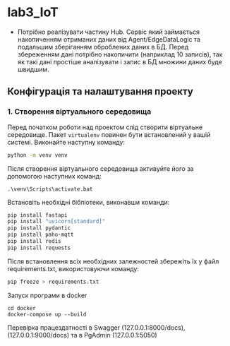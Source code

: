 # lab3_IoT
- Потрібно реалізувати частину Hub. Cервіс який займається накопиченням отриманих даних від Agent/EdgeDataLogic та подальшим зберіганням оброблених даних в БД. Перед збереженням дані потрібно накопичити (наприклад 10 записів), так як такі дані простіше аналізувати і запис в БД множини даних буде швидшим.


## Конфігурація та налаштування проекту

### 1. Створення віртуального середовища

Перед початком роботи над проектом слід створити віртуальне середовище. Пакет `virtualenv` повинен бути встановлений у вашій системі. Виконайте наступну команду:

```bash
python -m venv venv
```

Після створення віртуального середовища активуйте його за допомогою наступних команд:
```
.\venv\Scripts\activate.bat
```
Встановіть необхідні бібліотеки, виконавши команди:

```bash
pip install fastapi
pip install "uvicorn[standard]"
pip install pydantic
pip install paho-mqtt
pip install redis
pip install requests
```

Після встановлення всіх необхідних залежностей збережіть їх у файл requirements.txt, використовуючи команду:

```bash
pip freeze > requirements.txt
```

Запуск програми в docker
```
cd docker
docker-compose up --build
```
 Перевірка працездатності в Swagger (127.0.0.1:8000/docs), (127.0.0.1:9000/docs) та в PgAdmin (127.0.0.1:5050)
